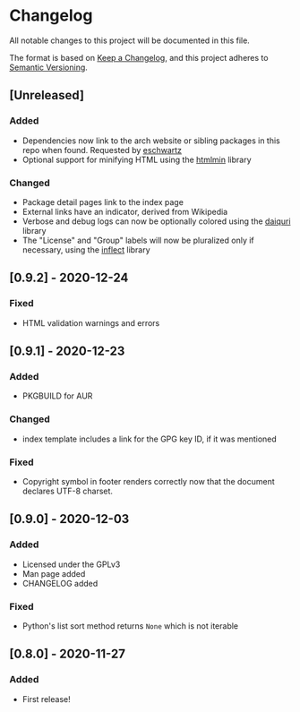 # Changelog
All notable changes to this project will be documented in this file.

The format is based on [Keep a Changelog](https://keepachangelog.com/en/1.0.0/),
and this project adheres to [Semantic Versioning](https://semver.org/spec/v2.0.0.html).

## [Unreleased]
### Added
- Dependencies now link to the arch website or sibling packages in this repo when found.
  Requested by [eschwartz](https://bbs.archlinux.org/profile.php?id=84187)
- Optional support for minifying HTML using the [htmlmin](https://archlinux.org/packages/community/any/python-htmlmin/) library

### Changed
- Package detail pages link to the index page
- External links have an indicator, derived from Wikipedia
- Verbose and debug logs can now be optionally colored using the [daiquri](https://archlinux.org/packages/community/any/python-daiquiri/) library
- The "License" and "Group" labels will now be pluralized only if necessary, using the [inflect](https://archlinux.org/packages/community/any/python-inflect/) library

## [0.9.2] - 2020-12-24
### Fixed
- HTML validation warnings and errors

## [0.9.1] - 2020-12-23
### Added
- PKGBUILD for AUR

### Changed
- index template includes a link for the GPG key ID, if it was mentioned

### Fixed
- Copyright symbol in footer renders correctly now that the document declares
  UTF-8 charset.

## [0.9.0] - 2020-12-03
### Added
- Licensed under the GPLv3
- Man page added
- CHANGELOG added

### Fixed
- Python's list sort method returns `None` which is not iterable

## [0.8.0] - 2020-11-27
### Added
- First release!
